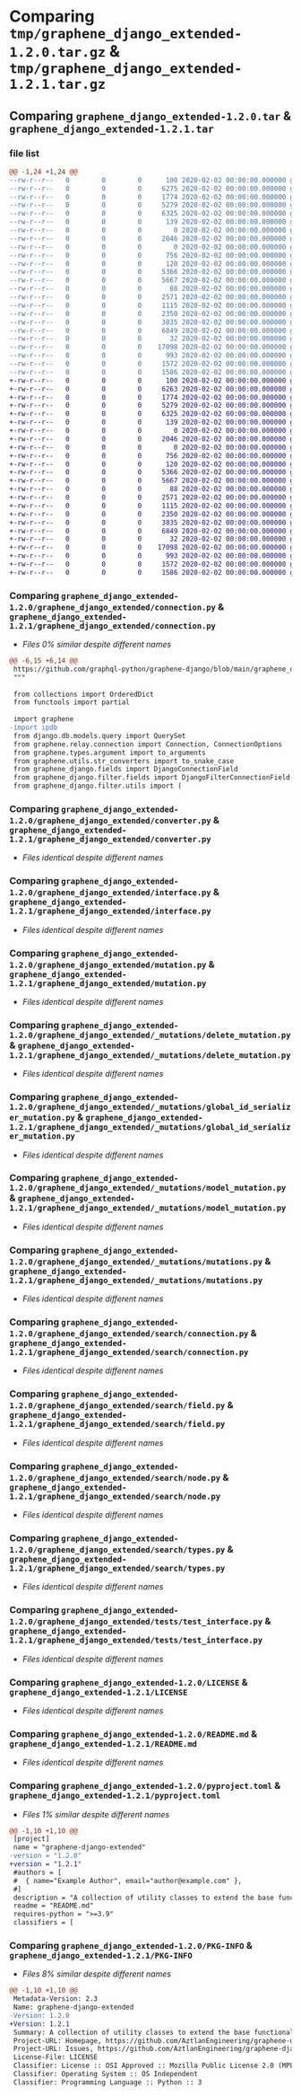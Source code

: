 # Comparing `tmp/graphene_django_extended-1.2.0.tar.gz` & `tmp/graphene_django_extended-1.2.1.tar.gz`

## Comparing `graphene_django_extended-1.2.0.tar` & `graphene_django_extended-1.2.1.tar`

### file list

```diff
@@ -1,24 +1,24 @@
--rw-r--r--   0        0        0      100 2020-02-02 00:00:00.000000 graphene_django_extended-1.2.0/graphene_django_extended/__init__.py
--rw-r--r--   0        0        0     6275 2020-02-02 00:00:00.000000 graphene_django_extended-1.2.0/graphene_django_extended/connection.py
--rw-r--r--   0        0        0     1774 2020-02-02 00:00:00.000000 graphene_django_extended-1.2.0/graphene_django_extended/converter.py
--rw-r--r--   0        0        0     5279 2020-02-02 00:00:00.000000 graphene_django_extended-1.2.0/graphene_django_extended/interface.py
--rw-r--r--   0        0        0     6325 2020-02-02 00:00:00.000000 graphene_django_extended-1.2.0/graphene_django_extended/mutation.py
--rw-r--r--   0        0        0      139 2020-02-02 00:00:00.000000 graphene_django_extended-1.2.0/graphene_django_extended/_mutations/Pipfile
--rw-r--r--   0        0        0        0 2020-02-02 00:00:00.000000 graphene_django_extended-1.2.0/graphene_django_extended/_mutations/__init__.py
--rw-r--r--   0        0        0     2046 2020-02-02 00:00:00.000000 graphene_django_extended-1.2.0/graphene_django_extended/_mutations/delete_mutation.py
--rw-r--r--   0        0        0        0 2020-02-02 00:00:00.000000 graphene_django_extended-1.2.0/graphene_django_extended/_mutations/fields.py
--rw-r--r--   0        0        0      756 2020-02-02 00:00:00.000000 graphene_django_extended-1.2.0/graphene_django_extended/_mutations/global_id_serializer_mutation.py
--rw-r--r--   0        0        0      120 2020-02-02 00:00:00.000000 graphene_django_extended-1.2.0/graphene_django_extended/_mutations/inputs.py
--rw-r--r--   0        0        0     5366 2020-02-02 00:00:00.000000 graphene_django_extended-1.2.0/graphene_django_extended/_mutations/model_mutation.py
--rw-r--r--   0        0        0     5667 2020-02-02 00:00:00.000000 graphene_django_extended-1.2.0/graphene_django_extended/_mutations/mutations.py
--rw-r--r--   0        0        0       88 2020-02-02 00:00:00.000000 graphene_django_extended-1.2.0/graphene_django_extended/search/__init__.py
--rw-r--r--   0        0        0     2571 2020-02-02 00:00:00.000000 graphene_django_extended-1.2.0/graphene_django_extended/search/connection.py
--rw-r--r--   0        0        0     1115 2020-02-02 00:00:00.000000 graphene_django_extended-1.2.0/graphene_django_extended/search/field.py
--rw-r--r--   0        0        0     2350 2020-02-02 00:00:00.000000 graphene_django_extended-1.2.0/graphene_django_extended/search/node.py
--rw-r--r--   0        0        0     3835 2020-02-02 00:00:00.000000 graphene_django_extended-1.2.0/graphene_django_extended/search/types.py
--rw-r--r--   0        0        0     6849 2020-02-02 00:00:00.000000 graphene_django_extended-1.2.0/graphene_django_extended/tests/test_interface.py
--rw-r--r--   0        0        0       32 2020-02-02 00:00:00.000000 graphene_django_extended-1.2.0/.gitignore
--rw-r--r--   0        0        0    17098 2020-02-02 00:00:00.000000 graphene_django_extended-1.2.0/LICENSE
--rw-r--r--   0        0        0      993 2020-02-02 00:00:00.000000 graphene_django_extended-1.2.0/README.md
--rw-r--r--   0        0        0     1572 2020-02-02 00:00:00.000000 graphene_django_extended-1.2.0/pyproject.toml
--rw-r--r--   0        0        0     1586 2020-02-02 00:00:00.000000 graphene_django_extended-1.2.0/PKG-INFO
+-rw-r--r--   0        0        0      100 2020-02-02 00:00:00.000000 graphene_django_extended-1.2.1/graphene_django_extended/__init__.py
+-rw-r--r--   0        0        0     6263 2020-02-02 00:00:00.000000 graphene_django_extended-1.2.1/graphene_django_extended/connection.py
+-rw-r--r--   0        0        0     1774 2020-02-02 00:00:00.000000 graphene_django_extended-1.2.1/graphene_django_extended/converter.py
+-rw-r--r--   0        0        0     5279 2020-02-02 00:00:00.000000 graphene_django_extended-1.2.1/graphene_django_extended/interface.py
+-rw-r--r--   0        0        0     6325 2020-02-02 00:00:00.000000 graphene_django_extended-1.2.1/graphene_django_extended/mutation.py
+-rw-r--r--   0        0        0      139 2020-02-02 00:00:00.000000 graphene_django_extended-1.2.1/graphene_django_extended/_mutations/Pipfile
+-rw-r--r--   0        0        0        0 2020-02-02 00:00:00.000000 graphene_django_extended-1.2.1/graphene_django_extended/_mutations/__init__.py
+-rw-r--r--   0        0        0     2046 2020-02-02 00:00:00.000000 graphene_django_extended-1.2.1/graphene_django_extended/_mutations/delete_mutation.py
+-rw-r--r--   0        0        0        0 2020-02-02 00:00:00.000000 graphene_django_extended-1.2.1/graphene_django_extended/_mutations/fields.py
+-rw-r--r--   0        0        0      756 2020-02-02 00:00:00.000000 graphene_django_extended-1.2.1/graphene_django_extended/_mutations/global_id_serializer_mutation.py
+-rw-r--r--   0        0        0      120 2020-02-02 00:00:00.000000 graphene_django_extended-1.2.1/graphene_django_extended/_mutations/inputs.py
+-rw-r--r--   0        0        0     5366 2020-02-02 00:00:00.000000 graphene_django_extended-1.2.1/graphene_django_extended/_mutations/model_mutation.py
+-rw-r--r--   0        0        0     5667 2020-02-02 00:00:00.000000 graphene_django_extended-1.2.1/graphene_django_extended/_mutations/mutations.py
+-rw-r--r--   0        0        0       88 2020-02-02 00:00:00.000000 graphene_django_extended-1.2.1/graphene_django_extended/search/__init__.py
+-rw-r--r--   0        0        0     2571 2020-02-02 00:00:00.000000 graphene_django_extended-1.2.1/graphene_django_extended/search/connection.py
+-rw-r--r--   0        0        0     1115 2020-02-02 00:00:00.000000 graphene_django_extended-1.2.1/graphene_django_extended/search/field.py
+-rw-r--r--   0        0        0     2350 2020-02-02 00:00:00.000000 graphene_django_extended-1.2.1/graphene_django_extended/search/node.py
+-rw-r--r--   0        0        0     3835 2020-02-02 00:00:00.000000 graphene_django_extended-1.2.1/graphene_django_extended/search/types.py
+-rw-r--r--   0        0        0     6849 2020-02-02 00:00:00.000000 graphene_django_extended-1.2.1/graphene_django_extended/tests/test_interface.py
+-rw-r--r--   0        0        0       32 2020-02-02 00:00:00.000000 graphene_django_extended-1.2.1/.gitignore
+-rw-r--r--   0        0        0    17098 2020-02-02 00:00:00.000000 graphene_django_extended-1.2.1/LICENSE
+-rw-r--r--   0        0        0      993 2020-02-02 00:00:00.000000 graphene_django_extended-1.2.1/README.md
+-rw-r--r--   0        0        0     1572 2020-02-02 00:00:00.000000 graphene_django_extended-1.2.1/pyproject.toml
+-rw-r--r--   0        0        0     1586 2020-02-02 00:00:00.000000 graphene_django_extended-1.2.1/PKG-INFO
```

### Comparing `graphene_django_extended-1.2.0/graphene_django_extended/connection.py` & `graphene_django_extended-1.2.1/graphene_django_extended/connection.py`

 * *Files 0% similar despite different names*

```diff
@@ -6,15 +6,14 @@
 https://github.com/graphql-python/graphene-django/blob/main/graphene_django/filter/fields.py
 """
 
 from collections import OrderedDict
 from functools import partial
 
 import graphene
-import ipdb
 from django.db.models.query import QuerySet
 from graphene.relay.connection import Connection, ConnectionOptions
 from graphene.types.argument import to_arguments
 from graphene.utils.str_converters import to_snake_case
 from graphene_django.fields import DjangoConnectionField
 from graphene_django.filter.fields import DjangoFilterConnectionField
 from graphene_django.filter.utils import (
```

### Comparing `graphene_django_extended-1.2.0/graphene_django_extended/converter.py` & `graphene_django_extended-1.2.1/graphene_django_extended/converter.py`

 * *Files identical despite different names*

### Comparing `graphene_django_extended-1.2.0/graphene_django_extended/interface.py` & `graphene_django_extended-1.2.1/graphene_django_extended/interface.py`

 * *Files identical despite different names*

### Comparing `graphene_django_extended-1.2.0/graphene_django_extended/mutation.py` & `graphene_django_extended-1.2.1/graphene_django_extended/mutation.py`

 * *Files identical despite different names*

### Comparing `graphene_django_extended-1.2.0/graphene_django_extended/_mutations/delete_mutation.py` & `graphene_django_extended-1.2.1/graphene_django_extended/_mutations/delete_mutation.py`

 * *Files identical despite different names*

### Comparing `graphene_django_extended-1.2.0/graphene_django_extended/_mutations/global_id_serializer_mutation.py` & `graphene_django_extended-1.2.1/graphene_django_extended/_mutations/global_id_serializer_mutation.py`

 * *Files identical despite different names*

### Comparing `graphene_django_extended-1.2.0/graphene_django_extended/_mutations/model_mutation.py` & `graphene_django_extended-1.2.1/graphene_django_extended/_mutations/model_mutation.py`

 * *Files identical despite different names*

### Comparing `graphene_django_extended-1.2.0/graphene_django_extended/_mutations/mutations.py` & `graphene_django_extended-1.2.1/graphene_django_extended/_mutations/mutations.py`

 * *Files identical despite different names*

### Comparing `graphene_django_extended-1.2.0/graphene_django_extended/search/connection.py` & `graphene_django_extended-1.2.1/graphene_django_extended/search/connection.py`

 * *Files identical despite different names*

### Comparing `graphene_django_extended-1.2.0/graphene_django_extended/search/field.py` & `graphene_django_extended-1.2.1/graphene_django_extended/search/field.py`

 * *Files identical despite different names*

### Comparing `graphene_django_extended-1.2.0/graphene_django_extended/search/node.py` & `graphene_django_extended-1.2.1/graphene_django_extended/search/node.py`

 * *Files identical despite different names*

### Comparing `graphene_django_extended-1.2.0/graphene_django_extended/search/types.py` & `graphene_django_extended-1.2.1/graphene_django_extended/search/types.py`

 * *Files identical despite different names*

### Comparing `graphene_django_extended-1.2.0/graphene_django_extended/tests/test_interface.py` & `graphene_django_extended-1.2.1/graphene_django_extended/tests/test_interface.py`

 * *Files identical despite different names*

### Comparing `graphene_django_extended-1.2.0/LICENSE` & `graphene_django_extended-1.2.1/LICENSE`

 * *Files identical despite different names*

### Comparing `graphene_django_extended-1.2.0/README.md` & `graphene_django_extended-1.2.1/README.md`

 * *Files identical despite different names*

### Comparing `graphene_django_extended-1.2.0/pyproject.toml` & `graphene_django_extended-1.2.1/pyproject.toml`

 * *Files 1% similar despite different names*

```diff
@@ -1,10 +1,10 @@
 [project]
 name = "graphene-django-extended"
-version = "1.2.0"
+version = "1.2.1"
 #authors = [
 #  { name="Example Author", email="author@example.com" },
 #]
 description = "A collection of utility classes to extend the base functionality of graphene_django"
 readme = "README.md"
 requires-python = ">=3.9"
 classifiers = [
```

### Comparing `graphene_django_extended-1.2.0/PKG-INFO` & `graphene_django_extended-1.2.1/PKG-INFO`

 * *Files 8% similar despite different names*

```diff
@@ -1,10 +1,10 @@
 Metadata-Version: 2.3
 Name: graphene-django-extended
-Version: 1.2.0
+Version: 1.2.1
 Summary: A collection of utility classes to extend the base functionality of graphene_django
 Project-URL: Homepage, https://github.com/AztlanEngineering/graphene-django-extended
 Project-URL: Issues, https://github.com/AztlanEngineering/graphene-django-extended/issues
 License-File: LICENSE
 Classifier: License :: OSI Approved :: Mozilla Public License 2.0 (MPL 2.0)
 Classifier: Operating System :: OS Independent
 Classifier: Programming Language :: Python :: 3
```


